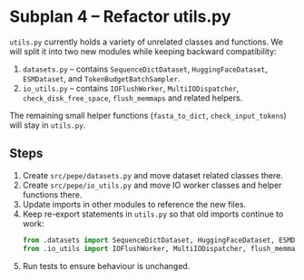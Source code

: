 # Subplan 4 – Refactor utils.py

`utils.py` currently holds a variety of unrelated classes and functions.  We will split it into two new modules while keeping backward compatibility:

1. `datasets.py` – contains `SequenceDictDataset`, `HuggingFaceDataset`, `ESMDataset`, and `TokenBudgetBatchSampler`.
2. `io_utils.py` – contains `IOFlushWorker`, `MultiIODispatcher`, `check_disk_free_space`, `flush_memmaps` and related helpers.

The remaining small helper functions (`fasta_to_dict`, `check_input_tokens`) will stay in `utils.py`.

## Steps
1. Create `src/pepe/datasets.py` and move dataset related classes there.
2. Create `src/pepe/io_utils.py` and move IO worker classes and helper functions there.
3. Update imports in other modules to reference the new files.
4. Keep re-export statements in `utils.py` so that old imports continue to work:
   ```python
   from .datasets import SequenceDictDataset, HuggingFaceDataset, ESMDataset, TokenBudgetBatchSampler
   from .io_utils import IOFlushWorker, MultiIODispatcher, flush_memmaps, check_disk_free_space
   ```
5. Run tests to ensure behaviour is unchanged.
